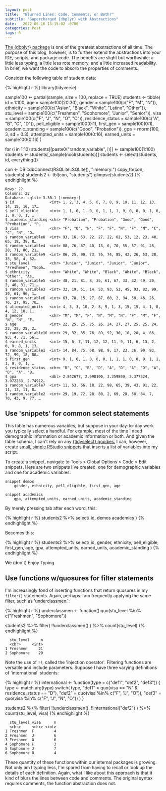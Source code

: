 ```yaml
---
layout: post
title:  "Blurred Lines: Code, Comments, or Both?" 
subtitle: "Supercharged {dbplyr} with Abstractions"
date:   2022-06-10 13:15:02 -0700
categories: Post
tags: R
---
```


[The {dbplyr} package](https://github.com/tidyverse/dbplyr) is one of the greatest abstractions of all time. The purpose of this blog, however, is to further extend the abstractions into your IDE, scripts, and package code. The benefits are slight but worthwhile: a little less typing, a little less rote memory, and a little increased readability. In brief, we want the code to absorb the properties of comments.  

Consider the following table of student data:

{% highlight r %}
library(tidyverse)

sample100 <- partial(sample, size = 100, replace = TRUE)
students <- tibble(
  id = 1:100,
  age = sample100(20:30),
  gender = sample100(c("F", "M", "N")),
  ethnicity = sample100(c("Asian", "Black", "White", "Latinx", "Other")),
  stu_level = sample100(c("Freshmen", "Sophomore", "Junior", "Senior")),
  visa = sample100(c("F", "J", "N", "O", "C")),
  residence_status = sample100(c("A", "B", "C", "D")),
  pell_eligible = sample100(0:1),
  first_gen = sample100(0:1),
  academic_standing = sample100(c("Good", "Probation")),
  gpa = rnorm(100, 3, sd = 0.3),
  attempted_units = sample100(0:16),
  earned_units = sample100(0:16)
)

for (i in 1:10) students[[paste0("random_variable", i)]] <- sample100(1:100)
students <- students[,sample(ncol(students))]
students <- select(students, id, everything())

con <- DBI::dbConnect(RSQLite::SQLite(), ":memory:")
copy_to(con, students)
students2 <- tbl(con, "students")
glimpse(students2)
{% endhighlight %}

```
Rows: ??
Columns: 23
Database: sqlite 3.30.1 [:memory:]
$ id                <int> 1, 2, 3, 4, 5, 6, 7, 8, 9, 10, 11, 12, 13, 14, 15, 16, 17…
$ pell_eligible     <int> 1, 1, 0, 1, 0, 0, 1, 1, 1, 0, 0, 0, 0, 1, 0, 1, 0, 0, 1, …
$ academic_standing <chr> "Probation", "Probation", "Good", "Good", "Probation", "P…
$ visa              <chr> "F", "O", "N", "F", "F", "N", "F", "N", "C", "C", "N", "O…
$ random_variable8  <int> 93, 16, 53, 22, 27, 22, 62, 53, 12, 23, 40, 65, 18, 38, 8…
$ random_variable4  <int> 88, 76, 67, 40, 13, 6, 70, 55, 57, 91, 28, 28, 71, 86, 21…
$ random_variable9  <int> 86, 25, 90, 73, 76, 74, 85, 42, 26, 53, 28, 35, 58, 4, 52…
$ stu_level         <chr> "Junior", "Junior", "Junior", "Junior", "Freshmen", "Soph…
$ ethnicity         <chr> "White", "White", "Black", "White", "Black", "Other", "As…
$ random_variable5  <int> 48, 21, 81, 8, 36, 61, 67, 33, 32, 49, 20, 2, 46, 31, 71,…
$ random_variable3  <int> 32, 19, 51, 14, 53, 93, 52, 45, 93, 82, 99, 39, 61, 96, 1…
$ random_variable6  <int> 63, 78, 15, 27, 87, 60, 2, 94, 50, 46, 26, 76, 27, 95, 70…
$ attempted_units   <int> 4, 3, 3, 10, 2, 8, 9, 1, 3, 15, 15, 4, 1, 8, 4, 12, 10, 1…
$ gender            <chr> "M", "M", "F", "N", "M", "N", "F", "M", "F", "N", "N", "F…
$ age               <int> 22, 25, 25, 25, 26, 24, 27, 27, 25, 25, 24, 22, 25, 25, 2…
$ random_variable10 <int> 29, 32, 35, 76, 89, 92, 30, 10, 28, 4, 66, 93, 4, 71, 56,…
$ earned_units      <int> 15, 6, 7, 11, 12, 12, 11, 9, 11, 6, 13, 2, 0, 8, 8, 1, 13…
$ random_variable1  <int> 14, 84, 75, 68, 98, 9, 17, 23, 36, 90, 93, 72, 99, 18, 80…
$ first_gen         <int> 0, 1, 0, 1, 0, 0, 0, 1, 1, 1, 0, 0, 0, 1, 1, 1, 0, 0, 1, …
$ residence_status  <chr> "D", "C", "B", "D", "A", "D", "A", "D", "A", "D", "A", "B…
$ gpa               <dbl> 2.842677, 2.698100, 3.359800, 2.377324, 3.072233, 2.74912…
$ random_variable7  <int> 11, 63, 66, 18, 22, 98, 65, 39, 43, 91, 22, 11, 13, 11, 8…
$ random_variable2  <int> 29, 19, 72, 28, 80, 2, 69, 28, 58, 84, 7, 70, 43, 9, 77, …
```

## Use 'snippets' for common select statements

This table has numerous variables, but suppose in your day-to-day work you typically select a handful. For example, most of the time I need demographic information or academic information or both. And given the table schema, I can't rely on any [{tidyselect} goodies.](https://tidyselect.r-lib.org/) I can, however, create [small, simple RStudio snippets](https://support.rstudio.com/hc/en-us/articles/204463668-Code-Snippets-in-the-RStudio-IDE) that inserts a list of variables into my script. 

To create a snippet, navigate to  Tools > Global Options > Code > Edit snippets. Here are two snippets I've created, one for demographic variables and one for academic variables:

```
snippet demos
	gender, ethnicity, pell_eligible, first_gen, age

snippet academics
	gpa, attempted_units, earned_units, academic_standing
```

By merely pressing tab after each word, this:

{% highlight r %}
students2 %>% 
  select(
    id,
    demos
    academics
  )
{% endhighlight %}

Becomes this:

{% highlight r %}
students2 %>% 
  select(
    id,
    gender, ethnicity, pell_eligible, first_gen, age,
    gpa, attempted_units, earned_units, academic_standing
  )
{% endhighlight %}

We (don't) Enjoy Typing.

## Use functions w/quosures for filter statements

I'm increasingly fond of inserting functions that return quosures in my `filter()` statements. Again, perhaps I am frequently applying the same filter, such as 'underclassmen.':


{% highlight r %}
underclassmen <- function() quo(stu_level %in% c("Freshmen", "Sophomore"))

students2 %>% 
  filter(
    !!underclassmen()
  ) %>% 
  count(stu_level)
{% endhighlight %}

```
  stu_level     n
  <chr>     <int>
1 Freshmen     21
2 Sophomore    29
```

Note the use of `!!`, called the 'injection operator'. Filtering functions are versatile and include parameters. Suppose I have three varying definitions of 'international' students:

{% highlight r %}
international <- function(type = c("def1", "def2", "def3")) {
  type <- match.arg(type)
  switch(
    type,
    "def1" = quo(visa == "N" & residence_status == "D"),
    "def2" = quo(visa %in% c("F", "J", "O")),
    "def3" = quo(visa %in% c("F", "J", "N", "O"))
  )
}

students2 %>% 
  filter(
    !!underclassmen(),
    !!international("def2")
  ) %>% 
  count(stu_level, visa)
{% endhighlight %}

```
  stu_level visa      n
  <chr>     <chr> <int>
1 Freshmen  F         4
2 Freshmen  J         6
3 Freshmen  O         6
4 Sophomore F         3
5 Sophomore J         7
6 Sophomore O         4
```

These quantity of these functions within our internal packages is growing. Not only am I typing less, I'm spared from having to recall or look up the details of each definition. Again, what I like about this approach is that it kind of blurs the lines between code and comments. The original syntax requires comments, the function abstraction does not.
